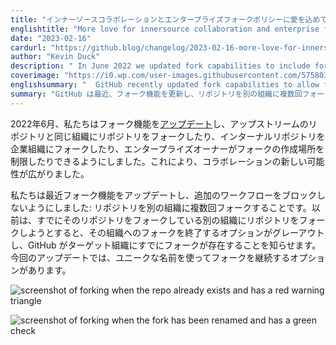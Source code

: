 ```yaml
---
title: "インナーソースコラボレーションとエンタープライズフォークポリシーに愛を込めて"
englishtitle: "More love for innersource collaboration and enterprise fork policies"
date: "2023-02-16"
cardurl: "https://github.blog/changelog/2023-02-16-more-love-for-innersource-collaboration-and-enterprise-fork-policies"
author: "Kevin Duck"
description: " In June 2022 we updated fork capabilities to include forking a repository into the same organization as its upstream repository, forking internal repositories to enterprise organizations, and for enterprise owners to limit where forks can be created. This opened up a lot of new possibilities for collaboration!  We recently updated fork capabilities again to unblock an additional workflow: fork repositories into another organization more than once. Before, when you tried to fork a repository into another organization that already had a fork of that repository, your option to finish forking into that organization was grayed out and GitHub let you know that a fork already exists in the target organization. With this update, you will have the option to continue forking it using a unique name.  "
coverimage: "https://i0.wp.com/user-images.githubusercontent.com/5758031/218177396-a89b3749-c064-4e28-b931-1ab2fc2bb6f4.png?ssl=1"
englishsummary: "  GitHub recently updated fork capabilities to allow for forking a repository into another organization more than once, unlocking new possibilities for collaboration."
summary: "GitHub は最近、フォーク機能を更新し、リポジトリを別の組織に複数回フォークできるようになり、コラボレーションの新しい可能性が開かれました。"
---
```


<p>2022年6月、私たちはフォーク機能を<a href="https://github.blog/changelog/2022-06-27-improved-innersource-collaboration-and-enterprise-fork-policies">アップデート</a>し、アップストリームのリポジトリと同じ組織にリポジトリをフォークしたり、インターナルリポジトリを企業組織にフォークしたり、エンタープライズオーナーがフォークの作成場所を制限したりできるようにしました。これにより、コラボレーションの新しい可能性が広がりました。</p>
<p>私たちは最近フォーク機能をアップデートし、追加のワークフローをブロックしないようにしました: リポジトリを別の組織に複数回フォークすることです。以前は、すでにそのリポジトリをフォークしている別の組織にリポジトリをフォークしようとすると、その組織へのフォークを終了するオプションがグレーアウトし、GitHub がターゲット組織にすでにフォークが存在することを知らせます。今回のアップデートでは、ユニークな名前を使ってフォークを継続するオプションがあります。</p>
<p><img decoding="async" src="https://i0.wp.com/user-images.githubusercontent.com/5758031/218177396-a89b3749-c064-4e28-b931-1ab2fc2bb6f4.png?ssl=1" alt="screenshot of forking when the repo already exists and has a red warning triangle" data-recalc-dims="1"></p>
<p><img decoding="async" src="https://i0.wp.com/user-images.githubusercontent.com/5758031/218177407-ebc126e4-d896-42ee-a227-3b632570d35b.png?ssl=1" alt="screenshot of forking when the fork has been renamed and has a green check" data-recalc-dims="1"></p>


